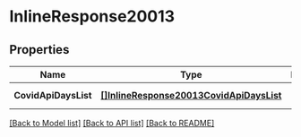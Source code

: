 # InlineResponse20013

## Properties
Name | Type | Description | Notes
------------ | ------------- | ------------- | -------------
**CovidApiDaysList** | [**[]InlineResponse20013CovidApiDaysList**](inline_response_200_13_covid_api_days_list.md) |  | [default to null]

[[Back to Model list]](../README.md#documentation-for-models) [[Back to API list]](../README.md#documentation-for-api-endpoints) [[Back to README]](../README.md)


